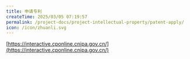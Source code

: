 ```yaml
---
title: 申请专利
createTime: 2025/03/05 07:19:57
permalink: /project-docs/project-intellectual-property/patent-apply/
icon: /icon/zhuanli.svg
---
```


[https://interactive.cponline.cnipa.gov.cn/](https://interactive.cponline.cnipa.gov.cn/)